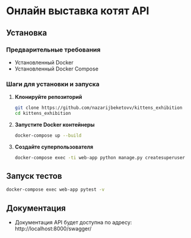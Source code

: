 # Онлайн выставка котят API

## Установка 

### Предварительные требования
- Установленный Docker
- Установленный Docker Compose

### Шаги для установки и запуска

1. **Клонируйте репозиторий**
   ```bash
   git clone https://github.com/nazarijbeketovv/kittens_exhibition
   cd kittens_exhibition
   ```

2. **Запустите Docker контейнеры**
   ```bash
   docker-compose up --build
   ```

3. **Создайте суперпользователя**
   ```bash
   docker-compose exec -ti web-app python manage.py createsuperuser 
   ```

## Запуск тестов

```bash
docker-compose exec web-app pytest -v
```

## Документация

- Документация API будет доступна по адресу: http://localhost:8000/swagger/